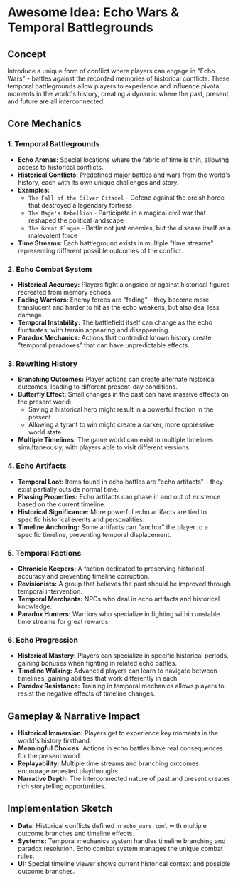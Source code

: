 # Awesome Idea: Echo Wars & Temporal Battlegrounds

## Concept

Introduce a unique form of conflict where players can engage in "Echo Wars" - battles against the recorded memories of historical conflicts. These temporal battlegrounds allow players to experience and influence pivotal moments in the world's history, creating a dynamic where the past, present, and future are all interconnected.

## Core Mechanics

### 1. Temporal Battlegrounds

*   **Echo Arenas:** Special locations where the fabric of time is thin, allowing access to historical conflicts.
*   **Historical Conflicts:** Predefined major battles and wars from the world's history, each with its own unique challenges and story.
*   **Examples:**
    *   `The Fall of the Silver Citadel` - Defend against the orcish horde that destroyed a legendary fortress
    *   `The Mage's Rebellion` - Participate in a magical civil war that reshaped the political landscape
    *   `The Great Plague` - Battle not just enemies, but the disease itself as a malevolent force
*   **Time Streams:** Each battleground exists in multiple "time streams" representing different possible outcomes of the conflict.

### 2. Echo Combat System

*   **Historical Accuracy:** Players fight alongside or against historical figures recreated from memory echoes.
*   **Fading Warriors:** Enemy forces are "fading" - they become more translucent and harder to hit as the echo weakens, but also deal less damage.
*   **Temporal Instability:** The battlefield itself can change as the echo fluctuates, with terrain appearing and disappearing.
*   **Paradox Mechanics:** Actions that contradict known history create "temporal paradoxes" that can have unpredictable effects.

### 3. Rewriting History

*   **Branching Outcomes:** Player actions can create alternate historical outcomes, leading to different present-day conditions.
*   **Butterfly Effect:** Small changes in the past can have massive effects on the present world:
    *   Saving a historical hero might result in a powerful faction in the present
    *   Allowing a tyrant to win might create a darker, more oppressive world state
*   **Multiple Timelines:** The game world can exist in multiple timelines simultaneously, with players able to visit different versions.

### 4. Echo Artifacts

*   **Temporal Loot:** Items found in echo battles are "echo artifacts" - they exist partially outside normal time.
*   **Phasing Properties:** Echo artifacts can phase in and out of existence based on the current timeline.
*   **Historical Significance:** More powerful echo artifacts are tied to specific historical events and personalities.
*   **Timeline Anchoring:** Some artifacts can "anchor" the player to a specific timeline, preventing temporal displacement.

### 5. Temporal Factions

*   **Chronicle Keepers:** A faction dedicated to preserving historical accuracy and preventing timeline corruption.
*   **Revisionists:** A group that believes the past should be improved through temporal intervention.
*   **Temporal Merchants:** NPCs who deal in echo artifacts and historical knowledge.
*   **Paradox Hunters:** Warriors who specialize in fighting within unstable time streams for great rewards.

### 6. Echo Progression

*   **Historical Mastery:** Players can specialize in specific historical periods, gaining bonuses when fighting in related echo battles.
*   **Timeline Walking:** Advanced players can learn to navigate between timelines, gaining abilities that work differently in each.
*   **Paradox Resistance:** Training in temporal mechanics allows players to resist the negative effects of timeline changes.

## Gameplay & Narrative Impact

*   **Historical Immersion:** Players get to experience key moments in the world's history firsthand.
*   **Meaningful Choices:** Actions in echo battles have real consequences for the present world.
*   **Replayability:** Multiple time streams and branching outcomes encourage repeated playthroughs.
*   **Narrative Depth:** The interconnected nature of past and present creates rich storytelling opportunities.

## Implementation Sketch

*   **Data:** Historical conflicts defined in `echo_wars.toml` with multiple outcome branches and timeline effects.
*   **Systems:** Temporal mechanics system handles timeline branching and paradox resolution. Echo combat system manages the unique combat rules.
*   **UI:** Special timeline viewer shows current historical context and possible outcome branches.